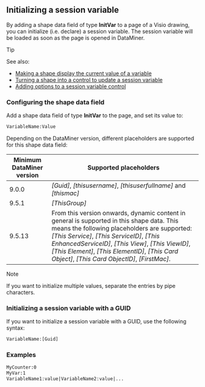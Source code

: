 ## Initializing a session variable

By adding a shape data field of type **InitVar** to a page of a Visio drawing, you can initialize (i.e. declare) a session variable. The session variable will be loaded as soon as the page is opened in DataMiner.

> [!TIP]
> See also:
> -  [Making a shape display the current value of a variable](Making_a_shape_display_the_current_value_of_a_variable.md) 
> -  [Turning a shape into a control to update a session variable](Turning_a_shape_into_a_control_to_update_a_session_variable.md) 
> -  [Adding options to a session variable control](Adding_options_to_a_session_variable_control.md) 

### Configuring the shape data field

Add a shape data field of type **InitVar** to the page, and set its value to:

```txt
VariableName:Value
```

Depending on the DataMiner version, different placeholders are supported for this shape data field:

| Minimum DataMiner version | Supported placeholders                                                                                                                                                                                                                                                                                                                                                                                                                                                                                                                                                                                                                                                                    |
|---------------------------|-------------------------------------------------------------------------------------------------------------------------------------------------------------------------------------------------------------------------------------------------------------------------------------------------------------------------------------------------------------------------------------------------------------------------------------------------------------------------------------------------------------------------------------------------------------------------------------------------------------------------------------------------------------------------------------------|
| 9.0.0                     | *\[Guid\]*, *\[thisusername\]*, *\[thisuserfullname\]* and *\[thismac\]*                                                                                                                                                                                                                                                                                                                                                                                                                                                                                      |
| 9.5.1                     | *\[ThisGroup\]*                                                                                                                                                                                                                                                                                                                                                                                                                                                                                                                                                                                                                                            |
| 9.5.13                    | From this version onwards, dynamic content in general is supported in this shape data. This means the following placeholders are supported: *\[This Service\]*, *\[This ServiceID\]*, *\[This EnhancedServiceID\]*, *\[This View\]*, *\[This ViewID\]*, *\[This Element\]*, *\[This ElementID\]*, *\[This Card Object\]*, *\[This Card ObjectID\]*, *\[FirstMac\]*. |

> [!NOTE]
> If you want to initialize multiple values, separate the entries by pipe characters.

### Initializing a session variable with a GUID

If you want to initialize a session variable with a GUID, use the following syntax:

```txt
VariableName:[Guid]
```

### Examples

```txt
MyCounter:0                                  
MyVar:1                                      
VariableName1:value|VariableName2:value|...
```
